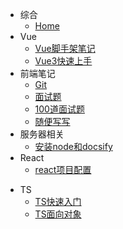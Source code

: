 * 综合
    * [Home](/)
* Vue
    * [Vue脚手架笔记](md/Vue脚手架笔记.md)
    * [Vue3快速上手](md/vue3快速上手.md)
* 前端笔记
    * [Git](md/git.md)
    * [面试题](md/面试题.md)
    * [100道面试题](md/100道面试题,md)
    * [随便写写](md/随便写写吧.md)
* 服务器相关
    * [安装node和docsify](md/node和docsify的安装.md)
* React
    - [react项目配置](md/react项目配置.md)

- TS
  - [TS快速入门](md/TS快速入门.md)
  - [TS面向对象](md/TS面向对象.md)
